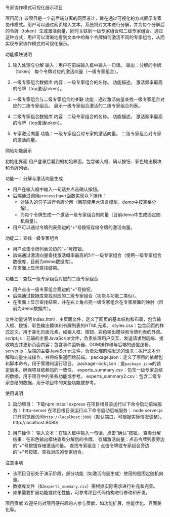 专家协作模式可视化展示项目

项目简介
该项目是一个前后端分离的网页设计，旨在通过可视化的方式展示专家协作模式。用户可以通过网页输入文本，系统将对文本进行分解，并为每个分解后的令牌（token）生成激活向量，同时关联到一级专家组合和二级专家组合。通过这种方式，用户可以清晰地看到文本中的每个令牌如何激活不同的专家组合，从而实现专家协作模式的可视化展示。

功能模块说明

1. 输入处理与分解
输入：用户在前端输入框中输入一句话。
输出：分解的令牌（token）
     每个令牌对应的激活向量（一级专家组合）。

2. 一级专家组合数据库
内容：一级专家组合的名称。
     功能描述。
     激活频率最高的令牌（top激活token）。

3. 一级专家组合与二级专家组合的关联
功能：通过激活向量查找一级专家组合对应的二级专家组合。
     展示一级专家组合激活的二级专家组合列表。

4. 二级专家组合数据库
内容：二级专家组合的名称。
     功能描述。
     激活频率最高的令牌（top激活token）。

5. 专家激活向量
功能：一级专家组合对专家的激活向量。
     二级专家组合对专家的激活向量。

网站功能展示

初始化界面
用户登录后看到的初始界面，包含输入框、确认按钮、彩色输出模块和令牌列表。

功能一：分解与激活向量生成
- 用户在输入框中输入一句话并点击确认按钮。
- 后端通过调用`processInput`函数实现以下操作：
  - 对输入的句子进行令牌分解（目前使用大语言模型，demo中按空格分解）。
  - 为每个令牌生成一个激活一级专家组合的向量（目前demo中生成固定随机向量）。
- 用户可以通过令牌列表旁边的“+”号按钮存储令牌的激活向量。

功能二：查找一级专家组合
- 用户点击令牌列表旁边的“+”号按钮。
- 后端通过激活向量查找激活概率最高的5个一级专家组合（使用一级专家组合数据库，目前为demo数据库）。
- 在页面上显示查找结果。

功能三：查找一级专家组合对应的二级专家组合
- 用户点击一级专家组合旁边的“+”号按钮。
- 后端通过数据库查找对应的二级专家组合（功能与功能二类似）。
- 在页面上显示查找结果，并在右上角点亮一级专家组合在专家层面的映射（目前为demo数据库）。

文件功能说明
index.html：主页面文件，定义了网页的基本结构和布局，包含输入框、按钮、彩色输出模块和令牌列表的HTML元素。
styles.css：包含网页的样式定义，用于美化页面元素，如输入框、按钮、彩色输出模块和令牌列表的外观。
script.js：前端的主要JavaScript文件，负责处理用户交互、发送请求到后端、接收响应并更新页面内容；包含事件监听器、DOM操作和与后端的通信逻辑。
server.js：后端的主要JavaScript文件，负责处理前端发送的请求；执行文本分解和向量生成操作，并将结果返回给前端。
package.json：定义了项目的依赖包和脚本命令，用于管理和运行项目。
package-lock.json：是`package.json`的锁定版本，确保项目依赖包的一致性。
experts_summary.csv：包含一级专家总结的数据，用于项目中的某些功能或参考。
experts_summary2.csv：包含二级专家总结的数据，用于项目中的某些功能或参考。

使用说明
1. 启动项目：
下载npm install express
在项目根目录运行以下命令启动前端服务：
http-server 
在项目根目录运行以下命令启动后端服务：
node server.js
打开浏览器访问`http://localhost:3000`（默认端口，可根据实际情况调整）。
http://localhost:8080/

3. 用户操作：
   输入文本：在输入框中输入一句话，点击“确认”按钮。
   查看分解结果：在彩色输出模块查看分解后的令牌。
   存储激活向量：点击令牌列表旁边的“+”号按钮存储激活向量。
   查找专家组合：点击令牌或专家组合旁边的“+”号按钮，查找对应的专家组合。

注意事项
- 该项目目前处于演示阶段，部分功能（如激活向量生成）使用的是固定随机向量。
- 数据库文件（如`experts_summary.csv`）需根据实际需求进行补充和完善。
- 如果需要扩展功能或优化性能，可参考项目代码结构进行修改和开发。

项目贡献
欢迎任何对项目感兴趣的人参与贡献，如功能扩展、性能优化、界面美化等。
